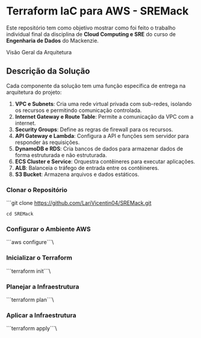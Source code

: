 # Terraform IaC para AWS - SREMack

Este repositório tem como objetivo mostrar como foi feito o trabalho individual final da disciplina de **Cloud Computing e SRE** do curso de **Engenharia de Dados** do Mackenzie.

Visão Geral da Arquitetura

## Descrição da Solução

Cada componente da solução tem uma função específica de entrega na arquitetura do projeto:

1. **VPC e Subnets**: Cria uma rede virtual privada com sub-redes, isolando os recursos e permitindo comunicação controlada.
2. **Internet Gateway e Route Table**: Permite a comunicação da VPC com a internet.
3. **Security Groups**: Define as regras de firewall para os recursos.
4. **API Gateway e Lambda**: Configura a API e funções sem servidor para responder às requisições.
5. **DynamoDB e RDS**: Cria bancos de dados para armazenar dados de forma estruturada e não estruturada.
6. **ECS Cluster e Service**: Orquestra contêineres para executar aplicações.
7. **ALB**: Balanceia o tráfego de entrada entre os contêineres.
8. **S3 Bucket**: Armazena arquivos e dados estáticos.

### Clonar o Repositório

\```git clone https://github.com/LariVicentin04/SREMack.git

`cd SREMack`

### Configurar o Ambiente AWS

\```aws configure```\


### Inicializar o Terraform

\```terraform init```\

### Planejar a Infraestrutura

\```terraform plan```\

### Aplicar a Infraestrutura

\```terraform apply```\

